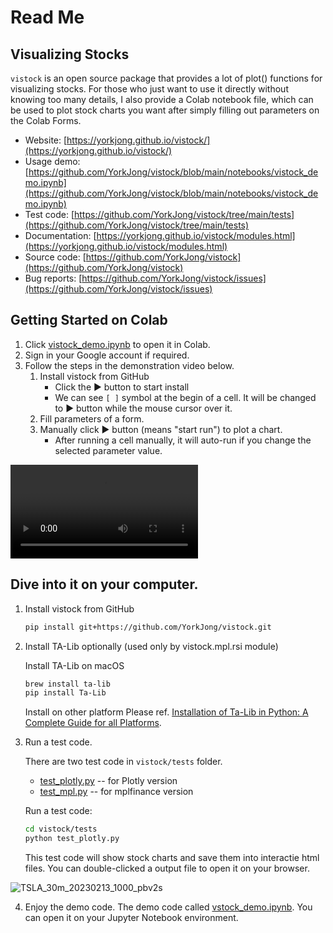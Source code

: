 # Read Me
## Visualizing Stocks
`vistock` is an open source package that provides a lot of plot() functions for visualizing stocks. For those who just want to use it directly without knowing too many details, I also provide a Colab notebook file, which can be used to plot stock charts you want after simply filling out parameters on the Colab Forms.

* Website: [https://yorkjong.github.io/vistock/](https://yorkjong.github.io/vistock/)
* Usage demo: [https://github.com/YorkJong/vistock/blob/main/notebooks/vistock_demo.ipynb](https://github.com/YorkJong/vistock/blob/main/notebooks/vistock_demo.ipynb)
* Test code: [https://github.com/YorkJong/vistock/tree/main/tests](https://github.com/YorkJong/vistock/tree/main/tests)
* Documentation: [https://yorkjong.github.io/vistock/modules.html](https://yorkjong.github.io/vistock/modules.html)
* Source code: [https://github.com/YorkJong/vistock](https://github.com/YorkJong/vistock)
* Bug reports: [https://github.com/YorkJong/vistock/issues](https://github.com/YorkJong/vistock/issues)

## Getting Started on Colab

1. Click [vistock_demo.ipynb](https://colab.research.google.com/github/YorkJong/vistock/blob/main/notebooks/vistock_demo.ipynb) to open it in Colab.
2. Sign in your Google account if required.
3. Follow the steps in the demonstration video below.
   1. Install vistock from GitHub
      * Click the ► button to start install
      * We can see `[ ]` symbol at the begin of a cell. It will be changed to ► button while the mouse cursor over it.
   2. Fill parameters of a form.
   3. Manually click ► button (means "start run") to plot a chart.
      * After running a cell manually, it will auto-run if you change the selected parameter value.

<video src="https://user-images.githubusercontent.com/11453572/218294149-ab0fc959-c40d-41b7-bc29-188ee5a2800f.mov" controls="controls" style="max-width: 730px;">
</video>

## Dive into it on your computer.

1. Install vistock from GitHub

    ```sh
    pip install git+https://github.com/YorkJong/vistock.git
    ```

2. Install TA-Lib optionally (used only by vistock.mpl.rsi module)

    Install TA-Lib on macOS
    ```sh
    brew install ta-lib
    pip install Ta-Lib
    ```

    Install on other platform Please ref. [Installation of Ta-Lib in Python: A Complete Guide for all Platforms](https://blog.quantinsti.com/install-ta-lib-python/).

3. Run a test code.

    There are two test code in `vistock/tests` folder.
    * [test_plotly.py](https://github.com/YorkJong/vistock/blob/main/tests/test_plotly.py) -- for Plotly version
    * [test_mpl.py](https://github.com/YorkJong/vistock/blob/main/tests/test_mpl.py) -- for mplfinance version

    Run a test code:
    ```sh
    cd vistock/tests
    python test_plotly.py
    ```

    This test code will show stock charts and save them into interactie html files.
    You can double-clicked a output file to open it on your browser.

![TSLA_30m_20230213_1000_pbv2s](https://user-images.githubusercontent.com/11453572/218501549-6061eab3-9591-4276-afe0-19915d8e68b8.png)

4. Enjoy the demo code.
    The demo code called [vstock_demo.ipynb](https://github.com/YorkJong/vistock/blob/main/notebooks/vistock_demo.ipynb). You can open it on your Jupyter Notebook environment.

[//]: # (This may be the most platform independent comment)
